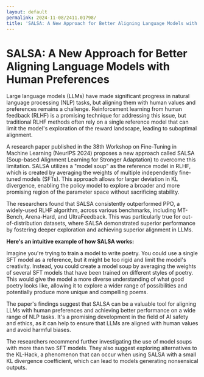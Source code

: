 ```yaml
---
layout: default
permalink: 2024-11-08/2411.01798/
title: 'SALSA: A New Approach for Better Aligning Language Models with Human Preferences'
---
```


#  SALSA: A New Approach for Better Aligning Language Models with Human Preferences

Large language models (LLMs) have made significant progress in natural language processing (NLP) tasks, but aligning them with human values and preferences remains a challenge. Reinforcement learning from human feedback (RLHF) is a promising technique for addressing this issue, but traditional RLHF methods often rely on a single reference model that can limit the model's exploration of the reward landscape, leading to suboptimal alignment.

A research paper published in the 38th Workshop on Fine-Tuning in Machine Learning (NeurIPS 2024) proposes a new approach called SALSA (Soup-based Alignment Learning for Stronger Adaptation) to overcome this limitation. SALSA utilizes a "model soup" as the reference model in RLHF, which is created by averaging the weights of multiple independently fine-tuned models (SFTs). This approach allows for larger deviation in KL divergence, enabling the policy model to explore a broader and more promising region of the parameter space without sacrificing stability.

The researchers found that SALSA consistently outperformed PPO, a widely-used RLHF algorithm, across various benchmarks, including MT-Bench, Arena-Hard, and UltraFeedback. This was particularly true for out-of-distribution datasets, where SALSA demonstrated superior performance by fostering deeper exploration and achieving superior alignment in LLMs.

**Here's an intuitive example of how SALSA works:**

Imagine you're trying to train a model to write poetry. You could use a single SFT model as a reference, but it might be too rigid and limit the model's creativity. Instead, you could create a model soup by averaging the weights of several SFT models that have been trained on different styles of poetry. This would give the model a more diverse understanding of what good poetry looks like, allowing it to explore a wider range of possibilities and potentially produce more unique and compelling poems.

The paper's findings suggest that SALSA can be a valuable tool for aligning LLMs with human preferences and achieving better performance on a wide range of NLP tasks. It's a promising development in the field of AI safety and ethics, as it can help to ensure that LLMs are aligned with human values and avoid harmful biases.

The researchers recommend further investigating the use of model soups with more than two SFT models. They also suggest exploring alternatives to the KL-Hack, a phenomenon that can occur when using SALSA with a small KL divergence coefficient, which can lead to models generating nonsensical outputs.